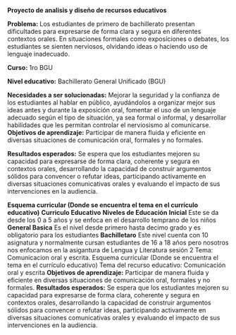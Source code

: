 **Proyecto de analisis y diseño de recursos educativos** 

**Problema:** Los estudiantes de primero de bachillerato presentan dificultades para
expresarse de forma clara y segura en diferentes contextos orales. En situaciones
formales como exposiciones o debates, los estudiantes se sienten nerviosos,
olvidando ideas o haciendo uso de lenguaje inadecuado. 

**Curso:** 1ro BGU 

**Nivel educativo:** Bachillerato General Unificado (BGU)

**Necesidades a ser solucionadas:** Mejorar la seguridad y la confianza de los estudiantes
al hablar en público, ayudándolos a organizar mejor sus ideas antes y durante la
exposición oral, fomentar el uso de un lenguaje adecuado según el tipo de situación, ya
sea formal o informal, y desarrollar habilidades que les permitan controlar el nerviosismo
al comunicarse. 
**Objetivos de aprendizaje:** Participar de manera fluida y eficiente en diversas situaciones
de comunicación oral, formales y no formales. 

**Resultados esperados:** Se espera que los estudiantes mejoren su capacidad para
expresarse de forma clara, coherente y segura en contextos orales, desarrollando la
capacidad de construir argumentos sólidos para convencer o refutar ideas, participando
activamente en diversas situaciones comunicativas orales y evaluando el impacto de sus
intervenciones en la audiencia.

**Esquema curricular (Donde se encuentra el tema en el currículo educativo)** 
**Curriculo Educativo**
**Niveles de Educación**
**Inicial**
Este se da desde los 0 a 5 años y se enfoca en el desarrollo temprano de los niños 
**General Basica**
Es el nivel desde primero hasta decimo grado y es obligatorio para los estudiantes 
**Bachilletaro**
Este nivel cuenta con 10 asignatura y normalmente cursan estudiantes de 16 a 18 años pero nosotros nos enfocamos en la asigantura de Lengua y Literatura sesión 2 Tema: Comunicacion oral y escrita. 
Esquema curricular (Donde se encuentra el tema en el currículo educativo)
Tema del recurso educativo: Comunicación oral y escrita
**Objetivos de aprendizaje:** Participar de manera fluida y eficiente en diversas situaciones
de comunicación oral, formales y no formales.
**Resultados esperados:** Se espera que los estudiantes mejoren su capacidad para
expresarse de forma clara, coherente y segura en contextos orales, desarrollando la
capacidad de construir argumentos sólidos para convencer o refutar ideas, participando
activamente en diversas situaciones comunicativas orales y evaluando el impacto de sus
intervenciones en la audiencia.

 
